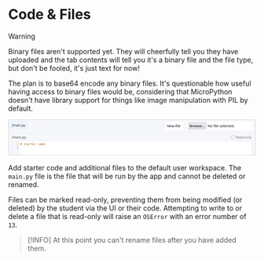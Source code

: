 # Code & Files

> [!WARNING]
> Binary files aren't supported yet. They will cheerfully tell you they have uploaded and the tab
> contents will tell you it's a binary file and the file type, but don't be
> fooled, it's just text for now!
>
> The plan is to base64 encode any binary files. It's questionable how useful
> having access to binary files would be, considering that MicroPython doesn't
> have library support for things like image manipulation with PIL by default.

![Code and Files](img/author_code_files.png)

Add starter code and additional files to the default user workspace. The `main.py` file
is the file that will be run by the app and cannot be deleted or renamed.

Files can be marked read-only, preventing them from being modified (or deleted) by
the student via the UI or their code. Attempting to write to or delete a file that
is read-only will raise an `OSError` with an error number of `13`.

> [!INFO]
> At this point you can't rename files after you have added them.